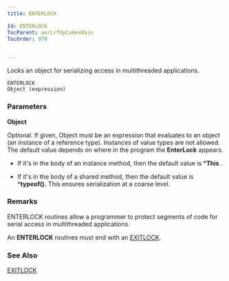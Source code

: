 ```yaml
---
title: ENTERLOCK

Id: ENTERLOCK
TocParent: aerLrfOpCodesMain
TocOrder: 970


---
```


Locks an object for serializing access in multithreaded applications. 

```
ENTERLOCK 
Object (expression)
```

### Parameters

**Object** 

Optional. If given, Object must be an expression that evaluates to an object (an instance of a reference type). Instances of value types are not allowed. The default value depends on where in the program the **EnterLock** appears. 

- If it's in the body of an instance method, then the default value is ***This** .

- If it's in the body of a shared method, then the default value is ***typeof(<current class>).** This ensures serialization at a coarse level.


### Remarks
ENTERLOCK routines allow a programmer to protect segments of code for serial access in multithreaded applications. 

An **ENTERLOCK** routines must end with an [EXITLOCK](EXITLOCK.html).

### See Also
[EXITLOCK](EXITLOCK.html) 
